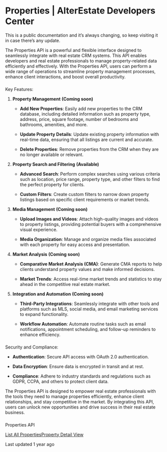 # Properties | AlterEstate Developers Center

This is a public documentation and it’s always changing, so keep visiting it in case there’s any update.

The Properties API is a powerful and flexible interface designed to seamlessly integrate with real estate CRM systems. This API enables developers and real estate professionals to manage property-related data efficiently and effectively. With the Properties API, users can perform a wide range of operations to streamline property management processes, enhance client interactions, and boost overall productivity.

### 

Key Features:

1.  **Property Management** **(Coming soon)**
    
    *   **Add New Properties**: Easily add new properties to the CRM database, including detailed information such as property type, address, price, square footage, number of bedrooms and bathrooms, amenities, and more.
        
    *   **Update Property Details**: Update existing property information with real-time data, ensuring that all listings are current and accurate.
        
    *   **Delete Properties**: Remove properties from the CRM when they are no longer available or relevant.
        
    
2.  **Property Search and Filtering** **(Available)**
    
    *   **Advanced Search**: Perform complex searches using various criteria such as location, price range, property type, and other filters to find the perfect property for clients.
        
    *   **Custom Filters**: Create custom filters to narrow down property listings based on specific client requirements or market trends.
        
    
3.  **Media Management** **(Coming soon)**
    
    *   **Upload Images and Videos**: Attach high-quality images and videos to property listings, providing potential buyers with a comprehensive visual experience.
        
    *   **Media Organization**: Manage and organize media files associated with each property for easy access and presentation.
        
    
4.  **Market Analysis** **(Coming soon)**
    
    *   **Comparative Market Analysis (CMA)**: Generate CMA reports to help clients understand property values and make informed decisions.
        
    *   **Market Trends**: Access real-time market trends and statistics to stay ahead in the competitive real estate market.
        
    
5.  **Integration and Automation** **(Coming soon)**
    
    *   **Third-Party Integrations**: Seamlessly integrate with other tools and platforms such as MLS, social media, and email marketing services to expand functionality.
        
    *   **Workflow Automation**: Automate routine tasks such as email notifications, appointment scheduling, and follow-up reminders to enhance efficiency.
        
    

### 

Security and Compliance:

*   **Authentication**: Secure API access with OAuth 2.0 authentication.
    
*   **Data Encryption**: Ensure data is encrypted in transit and at rest.
    
*   **Compliance**: Adhere to industry standards and regulations such as GDPR, CCPA, and others to protect client data.
    

The Properties API is designed to empower real estate professionals with the tools they need to manage properties efficiently, enhance client relationships, and stay competitive in the market. By integrating this API, users can unlock new opportunities and drive success in their real estate business.

### 

Properties API

[List All Properties]()[Property Detail View]()

Last updated 1 year ago

